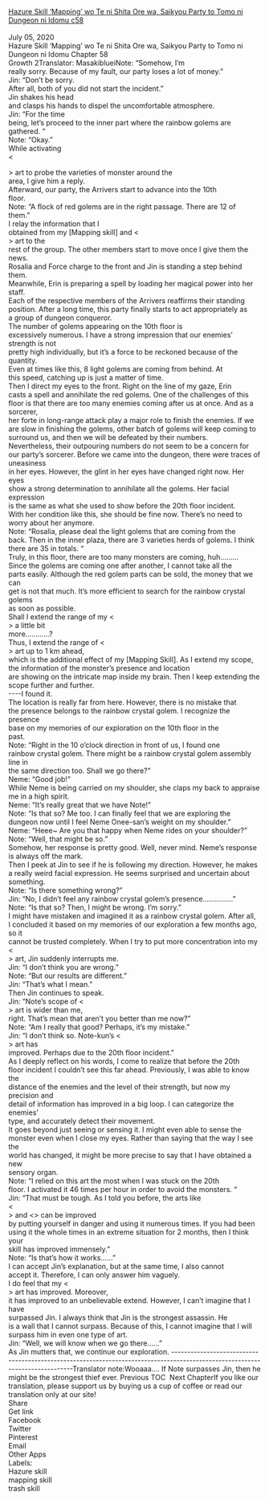 [Hazure Skill ‘Mapping’ wo Te ni Shita Ore wa, Saikyou Party to Tomo ni Dungeon ni Idomu c58](https://masakiblueitranslation.blogspot.com/2020/07/hazure-skill-mapping-wo-te-ni-shita-ore.html)
<br/><br/>
July 05, 2020<br/>
Hazure Skill ‘Mapping’ wo Te ni Shita Ore wa, Saikyou Party to Tomo ni Dungeon ni Idomu Chapter 58<br/>
Growth 2Translator: MasakiblueiNote: “Somehow, I’m<br/>
really sorry. Because of my fault, our party loses a lot of money.”<br/>
Jin: “Don’t be sorry.<br/>
After all, both of you did not start the incident.”<br/>
Jin shakes his head<br/>
and clasps his hands to dispel the uncomfortable atmosphere. <br/>
Jin: “For the time<br/>
being, let’s proceed to the inner part where the rainbow golems are gathered. “<br/>
Note: “Okay.”<br/>
While activating<br/>
<<Search Enemy>> art to probe the varieties of monster around the<br/>
area, I give him a reply.<br/>
Afterward, our party, the Arrivers start to advance into the 10th<br/>
floor.<br/>
Note: “A flock of red golems are in the right passage. There are 12 of<br/>
them.”<br/>
I relay the information that I<br/>
obtained from my [Mapping skill] and <<search enemy>> art to the<br/>
rest of the group. The other members start to move once I give them the news.<br/>
Rosalia and Force charge to the front and Jin is standing a step behind them.<br/>
Meanwhile, Erin is preparing a spell by loading her magical power into her<br/>
staff.<br/>
Each of the respective members of the Arrivers reaffirms their standing<br/>
position. After a long time, this party finally starts to act appropriately as<br/>
a group of dungeon conqueror.<br/>
The number of golems appearing on the 10th floor is<br/>
excessively numerous. I have a strong impression that our enemies’ strength is not<br/>
pretty high individually, but it’s a force to be reckoned because of the quantity.<br/>
Even at times like this, 8 light golems are coming from behind. At<br/>
this speed, catching up is just a matter of time.<br/>
Then I direct my eyes to the front. Right on the line of my gaze, Erin<br/>
casts a spell and annihilate the red golems. One of the challenges of this<br/>
floor is that there are too many enemies coming after us at once. And as a sorcerer,<br/>
her forte in long-range attack play a major role to finish the enemies. If we<br/>
are slow in finishing the golems, other batch of golems will keep coming to<br/>
surround us, and then we will be defeated by their numbers.  <br/>
Nevertheless, their outpouring numbers do not seem to be a concern for<br/>
our party’s sorcerer. Before we came into the dungeon, there were traces of uneasiness<br/>
in her eyes. However, the glint in her eyes have changed right now. Her eyes<br/>
show a strong determination to annihilate all the golems. Her facial expression<br/>
is the same as what she used to show before the 20th floor incident.<br/>
With her condition like this, she should be fine now. There’s no need to<br/>
worry about her anymore.  <br/>
Note: “Rosalia, please deal the light golems that are coming from the<br/>
back. Then in the inner plaza, there are 3 varieties herds of golems. I think<br/>
there are 35 in totals. “<br/>
Truly, in this floor, there are too many monsters are coming, huh………<br/>
Since the golems are coming one after another, I cannot take all the<br/>
parts easily. Although the red golem parts can be sold, the money that we can<br/>
get is not that much. It’s more efficient to search for the rainbow crystal golems<br/>
as soon as possible.<br/>
Shall I extend the range of my <<Search Enemy>> a little bit<br/>
more…………?<br/>
Thus, I extend the range of <<Search Enemy>> art up to 1 km ahead,<br/>
which is the additional effect of my [Mapping Skill]. As I extend my scope, the information of the monster’s presence and location<br/>
are showing on the intricate map inside my brain. Then I keep extending the scope further and further.<br/>
----I found it. <br/>
The location is really far from here. However, there is no mistake that<br/>
the presence belongs to the rainbow crystal golem. I recognize the presence<br/>
base on my memories of our exploration on the 10th floor in the<br/>
past. <br/>
Note: “Right in the 10 o’clock direction in front of us, I found one<br/>
rainbow crystal golem. There might be a rainbow crystal golem assembly line in<br/>
the same direction too. Shall we go there?”<br/>
Neme: “Good job!”<br/>
While Neme is being carried on my shoulder, she claps my back to appraise<br/>
me in a high spirit. <br/>
Neme: “It’s really great that we have Note!”<br/>
Note: “Is that so? Me too. I can finally feel that we are exploring the<br/>
dungeon now until I feel Neme Onee-san’s weight on my shoulder.”<br/>
Neme: “Heee~ Are you that happy when Neme rides on your shoulder?”<br/>
Note: “Well, that might be so.”<br/>
Somehow, her response is pretty good. Well, never mind. Neme’s response<br/>
is always off the mark.<br/>
Then I peek at Jin to see if he is following my direction. However, he makes<br/>
a really weird facial expression. He seems surprised and uncertain about<br/>
something. <br/>
Note: “Is there something wrong?”<br/>
Jin: “No, I didn’t feel any rainbow crystal golem’s presence……………”<br/>
Note: “Is that so? Then, I might be wrong. I’m sorry.”<br/>
I might have mistaken and imagined it as a rainbow crystal golem. After all,<br/>
I concluded it based on my memories of our exploration a few months ago, so it<br/>
cannot be trusted completely. When I try to put more concentration into my<br/>
<<Search Enemy>> art, Jin suddenly interrupts me. <br/>
Jin: “I don’t think you are wrong.”<br/>
Note: “But our results are different.”<br/>
Jin: “That’s what I mean.”<br/>
Then Jin continues to speak. <br/>
Jin: “Note’s scope of <<Search Enemy>> art is wider than me,<br/>
right. That’s mean that aren’t you better than me now?”<br/>
Note: “Am I really that good? Perhaps, it’s my mistake.”<br/>
Jin: “I don’t think so. Note-kun’s <<Search Enemy>> art has<br/>
improved. Perhaps due to the 20th floor incident.”<br/>
As I deeply reflect on his words, I come to realize that before the 20th<br/>
floor incident I couldn’t see this far ahead. Previously, I was able to know the<br/>
distance of the enemies and the level of their strength, but now my precision and<br/>
detail of information has improved in a big loop. I can categorize the enemies’<br/>
type, and accurately detect their movement.  <br/>
It goes beyond just seeing or sensing it. I might even able to sense the<br/>
monster even when I close my eyes. Rather than saying that the way I see the<br/>
world has changed, it might be more precise to say that I have obtained a new<br/>
sensory organ. <br/>
Note: “I relied on this art the most when I was stuck on the 20th<br/>
floor. I activated it 46 times per hour in order to avoid the monsters. “<br/>
Jin: “That must be tough. As I told you before, the arts like<br/>
<<Search Enemy>> and <<Trap Detection>> can be improved<br/>
by putting yourself in danger and using it numerous times. If you had been<br/>
using it the whole times in an extreme situation for 2 months, then I think your<br/>
skill has improved immensely.” <br/>
Note: “Is that’s how it works……”<br/>
I can accept Jin’s explanation, but at the same time, I also cannot<br/>
accept it. Therefore, I can only answer him vaguely.<br/>
I do feel that my <<Search Enemy>> art has improved. Moreover,<br/>
it has improved to an unbelievable extend. However, I can’t imagine that I have<br/>
surpassed Jin. I always think that Jin is the strongest assassin. He<br/>
is a wall that I cannot surpass. Because of this, I cannot imagine that I will<br/>
surpass him in even one type of art. <br/>
Jin: “Well, we will know when we go there……”<br/>
As Jin mutters that, we continue our exploration. -----------------------------------------------------------------------------------------------------------------------------Translator note:Wooaaa.... If Note surpasses Jin, then he might be the strongest thief ever. Previous TOC  Next ChapterIf you like our translation, please support us by buying us a cup of coffee or read our translation only at our site!<br/>
Share<br/>
Get link<br/>
Facebook<br/>
Twitter<br/>
Pinterest<br/>
Email<br/>
Other Apps<br/>
Labels:<br/>
Hazure skill<br/>
mapping skill<br/>
trash skill<br/>
